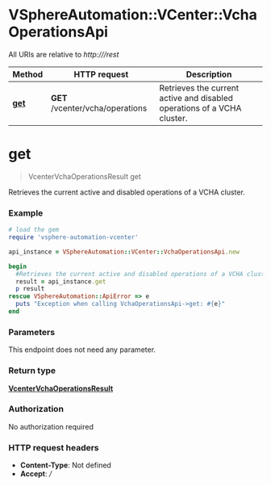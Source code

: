 # VSphereAutomation::VCenter::VchaOperationsApi

All URIs are relative to *http:///rest*

Method | HTTP request | Description
------------- | ------------- | -------------
[**get**](VchaOperationsApi.md#get) | **GET** /vcenter/vcha/operations | Retrieves the current active and disabled operations of a VCHA cluster.


# **get**
> VcenterVchaOperationsResult get

Retrieves the current active and disabled operations of a VCHA cluster.

### Example
```ruby
# load the gem
require 'vsphere-automation-vcenter'

api_instance = VSphereAutomation::VCenter::VchaOperationsApi.new

begin
  #Retrieves the current active and disabled operations of a VCHA cluster.
  result = api_instance.get
  p result
rescue VSphereAutomation::ApiError => e
  puts "Exception when calling VchaOperationsApi->get: #{e}"
end
```

### Parameters
This endpoint does not need any parameter.

### Return type

[**VcenterVchaOperationsResult**](VcenterVchaOperationsResult.md)

### Authorization

No authorization required

### HTTP request headers

 - **Content-Type**: Not defined
 - **Accept**: */*



